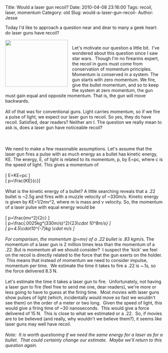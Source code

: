 Title: Would a laser gun recoil?
Date: 2010-04-08 23:16:00
Tags: recoil, laser, momentum
Category: old
Slug: would-a-laser-gun-recoil-
Author: Jesse

Today I'd like to approach a question near and dear to many a geek heart: do laser guns have recoil?<br /><div class="separator" style="clear: both; text-align: center;"><a href="http://2.bp.blogspot.com/_SYZpxZOlcb0/S76cWh0vVrI/AAAAAAAAAA8/3AVsx5suF0A/s1600/19990814dogfight.jpg" imageanchor="1" style="clear: left; float: left; margin-bottom: 1em; margin-right: 1em;"><img border="0" height="150" src="http://2.bp.blogspot.com/_SYZpxZOlcb0/S76cWh0vVrI/AAAAAAAAAA8/3AVsx5suF0A/s200/19990814dogfight.jpg" width="200" /></a></div><br />Let's motivate our question a little bit. &nbsp;I've wondered about this question since I saw star wars. &nbsp;Though I'm no firearms expert, the recoil in guns must come from conservation of momentum principles.  Momentum is conserved in a system.  The gun starts with zero momentum.  We fire, give the bullet momentum, and so to keep the system at zero momentum, the gun must gain equal and opposite momentum.  That is, the gun will move backwards.<br /><br />All of that was for conventional guns.  Light carries momentum, so if we fire a pulse of light, we expect our laser gun to recoil.  So yes, they do have recoil.  Satisfied, dear readers?  Neither am I.  The question we really mean to ask is, does a laser gun have noticeable recoil?<br /><br /><a name='more'></a><br /><br />We need to make a few reasonable assumptions.  Let's assume that the laser gun fires a pulse with as much energy as a bullet has kinetic energy, KE.  The energy, E, of light is related to its momentum, p, by E=pc, where c is the speed of light.  This gives a momentum of<br /><br />\[ E=KE=pc \]<br />\[ p=\frac{KE}{c}\]<br /><br />What is the kinetic energy of a bullet?  A little searching reveals that a .22 bullet is ~2.5g and fires with a muzzle velocity of ~330m/s.  Kinetic energy is given by KE=1/2mv^2, where m is mass and v velocity.  So, the momentum of a laser pulse with equal energy would be<br /><br />\[ p=\frac{mv^2}{2c} \]<br />\[ p=\frac{.0025kg*(330m/s)^2}{2*3\cdot 10^8m/s} \]<br />\[ p=4.5\cdot10^{-7}kg \cdot m/s \]<br /><br />For comparison, the momentum (p=mv) of a .22 bullet is .83 kg*m/s.  The momentum of a laser gun is 2 million times less than the momentum of a .22.  But is momentum all we should consider? &nbsp;I suspect the 'kick' we feel on the recoil is directly related to the force that the gun exerts on the holder. &nbsp;This means that instead of momentum we need to consider impulse, momentum per time. &nbsp;We estimate the time it takes to fire a .22 is ~.1s, so the force delivered 8.3 N. <br /><br />Let's estimate the time it takes a laser gun to fire. &nbsp;Unfortunately, not having a laser gun to fire (feel free to send me one, dear readers), we're more or less going to have to guess at the firing time. &nbsp;Most movies with laser guns show pulses of light (which, incidentally would move so fast we wouldn't see them) on the order of a meter or two long. &nbsp;Given the speed of light, this would give a firing time of ~30 nanoseconds. &nbsp;This would give a force delivered of 15 N. &nbsp;This is close to what we estimated or a .22. &nbsp;So, if movies are to be believed (and really, why wouldn't we believe them?), it seems like laser guns may well have recoil.<br /><br /><i>Note: &nbsp;It is worth questioning if we need the same energy for a laser as for a bullet. &nbsp;That could certainly change our estimate. &nbsp;Maybe we'll return to this question again.</i>
